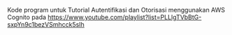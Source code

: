 Kode program untuk Tutorial Autentifikasi dan Otorisasi menggunakan AWS Cognito pada https://www.youtube.com/playlist?list=PLLlgTVbBtG-sxpYn9c1bezVSmhcck5sIh